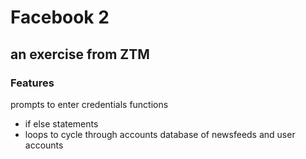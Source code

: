 # Facebook 2 
## an exercise from ZTM

### Features

prompts to enter credentials
functions
 * if else statements
 * loops to cycle through accounts
database of newsfeeds and user accounts

